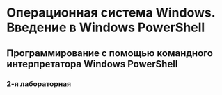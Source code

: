 # Операционная система Windows. Введение в Windows PowerShell
## Программирование с помощью командного интерпретатора Windows PowerShell
### 2-я лабораторная
